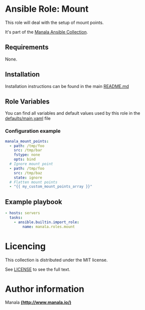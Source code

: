 # Ansible Role: Mount

This role will deal with the setup of mount points.

It's part of the [Manala Ansible Collection](https://galaxy.ansible.com/manala/roles).

## Requirements

None.

## Installation

Installation instructions can be found in the main [README.md](https://github.com/manala/ansible-roles/blob/main/README.md)

## Role Variables

You can find all variables and default values used by this role in the [defaults/main.yaml](./defaults/main.yaml) file

### Configuration example

```yaml
manala_mount_points:
  - path: /tmp/foo
    src: /tmp/bar
    fstype: none
    opts: bind
  # Ignore mount point
  - path: /tmp/foo
    src: /tmp/baz
    state: ignore
  # Flatten mount points
  - "{{ my_custom_mount_points_array }}"
```

## Example playbook

```yaml
- hosts: servers
  tasks:
    - ansible.builtin.import_role:  
        name: manala.roles.mount
```

# Licencing

This collection is distributed under the MIT license.

See [LICENSE](https://opensource.org/licenses/MIT) to see the full text.

# Author information

Manala [**(http://www.manala.io/)**](http://www.manala.io)

